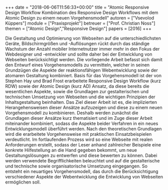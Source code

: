 +++
date = "2018-06-06T11:56:33+00:00"
title = "Atomic Responsive Design Workflow Kombination des Responsive Design Workflows mit dem Atomic Design zu einem neuen Vorgehensmodell"
autoren = ["Vsevolod Küppers"]
module = ["Praxisprojekt"]
betreuer = ["Prof. Christian Noss"]
themen = ["Atomic Design","Responsive Design"]
papers = [2016]
+++

Die Gestaltung und Optimierung von Webseiten auf die unterschiedlichsten Geräte,
Bildschirmgrößen und -Auflösungen rückt durch das ständige Wachstum der Anzahl
mobiler Internetnutzer immer mehr in den Fokus der Webdesigner und -entwickler und
sollte daher bei der Entwicklung von Webseiten berücksichtigt werden.
Die vorliegende Arbeit befasst sich damit den Entwurf eines Vorgehensmodells zu vermitteln,
welcher in seinen Grundzügen die Aspekte der reaktionsfähigen Webentwicklung
sowie der atomaren Gestaltung kombiniert. Basis für das Vorgehensmodell ist der
von Stephen Hay und Brad Frost erarbeitete Responsive Design Workflow (kurz
RDW) sowie der Atomic Design (kurz AD) Ansatz, da diese bereits die wesentlichen
Aspekte, sowie die Grundlagen zur gestalterischen und technischen Umsetzung
von Webseiten und die wichtigen Prinzipien der Inhaltsgestaltung beinhalten.
Das Ziel dieser Arbeit ist es, die implizierten Herangehensweisen dieser Ansätze aufzuzeigen
und diese zu einem neuen Vorgehensmodell zu kombinieren. Deshalb werden
zunächst die Grundlagen dieser Ansätze kurz thematisiert und im Zuge dieser Arbeit
miteinander kombiniert, sodass die Aspekte beider Verfahren in ein neues Entwicklungsmodell
überführt werden.
Nach den theoretischen Grundlagen wird die erarbeitete Vorgehensweise mit praktischen
Einsatzbeispielen verdeutlicht. Im fortlaufenden Prozess wird so eine Webseite
mit realen Anforderungen erstellt, sodass der Leser anhand zahlreicher Beispiele eine
konkrete Hilfestellung an die Hand gegeben bekommt, um neue Gestaltungslösungen
zu entwerfen und diese bewerten zu können. Dabei werden verwendete Begrifflichkeiten
beleuchtet und auf die gestalterische und technische sowie organisatorische Umsetzung
eingegangen. So entsteht ein neuartiges Vorgehensmodell, das durch die Berücksichtigung
verschiedener Aspekte der Webentwicklung die Entwicklung von Webseiten ermöglichen soll.